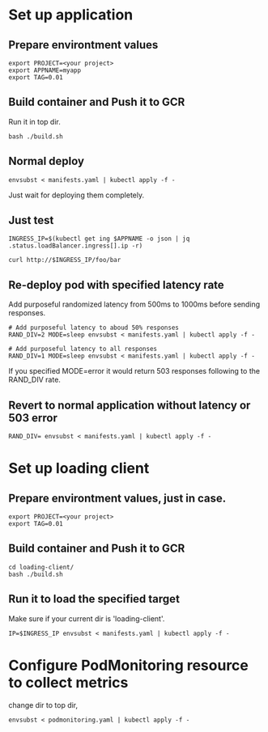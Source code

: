 # Set up application
## Prepare environtment values
```
export PROJECT=<your project>
export APPNAME=myapp
export TAG=0.01
```
## Build container and Push it to GCR
Run it in top dir.
```
bash ./build.sh
```

## Normal deploy
```
envsubst < manifests.yaml | kubectl apply -f -
```
Just wait for deploying them completely.

## Just test
```
INGRESS_IP=$(kubectl get ing $APPNAME -o json | jq .status.loadBalancer.ingress[].ip -r)

curl http://$INGRESS_IP/foo/bar
```

## Re-deploy pod with specified latency rate
Add purposeful randomized latency from 500ms to 1000ms before sending responses.
```
# Add purposeful latency to aboud 50% responses
RAND_DIV=2 MODE=sleep envsubst < manifests.yaml | kubectl apply -f -

# Add purposeful latency to all responses
RAND_DIV=1 MODE=sleep envsubst < manifests.yaml | kubectl apply -f -
```
If you specified MODE=error it would return 503 responses following to the RAND_DIV rate.

## Revert to normal application without latency or 503 error
```
RAND_DIV= envsubst < manifests.yaml | kubectl apply -f -
```


# Set up loading client

## Prepare environtment values, just in case.
```
export PROJECT=<your project>
export TAG=0.01
```

## Build container and Push it to GCR
```
cd loading-client/
bash ./build.sh
```

## Run it to load the specified target
Make sure if your current dir is 'loading-client'.
```
IP=$INGRESS_IP envsubst < manifests.yaml | kubectl apply -f -
```

# Configure PodMonitoring resource to collect metrics
change dir to top dir,
```
envsubst < podmonitoring.yaml | kubectl apply -f -
```

